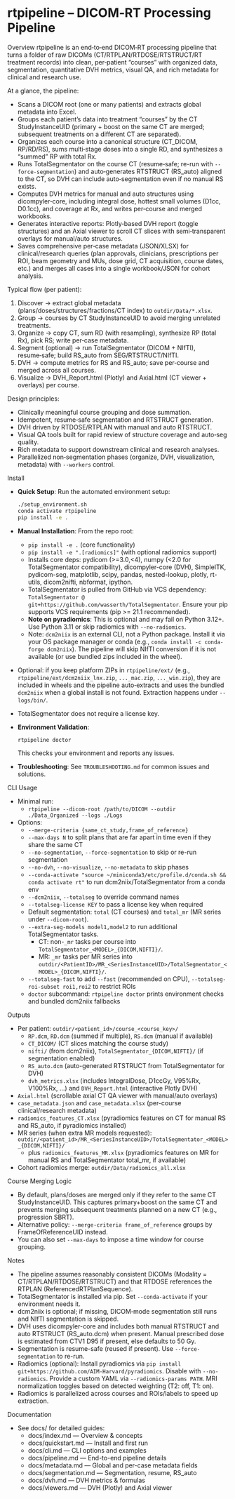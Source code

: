 rtpipeline – DICOM‑RT Processing Pipeline
========================================

Overview
rtpipeline is an end‑to‑end DICOM‑RT processing pipeline that turns a folder of raw DICOMs (CT/RTPLAN/RTDOSE/RTSTRUCT/RT treatment records) into clean, per‑patient “courses” with organized data, segmentation, quantitative DVH metrics, visual QA, and rich metadata for clinical and research use.

At a glance, the pipeline:
- Scans a DICOM root (one or many patients) and extracts global metadata into Excel.
- Groups each patient’s data into treatment “courses” by the CT StudyInstanceUID (primary + boost on the same CT are merged; subsequent treatments on a different CT are separated).
- Organizes each course into a canonical structure (CT_DICOM, RP/RD/RS), sums multi‑stage doses into a single RD, and synthesizes a “summed” RP with total Rx.
- Runs TotalSegmentator on the course CT (resume‑safe; re-run with `--force-segmentation`) and auto‑generates RTSTRUCT (RS_auto) aligned to the CT, so DVH can include auto‑segmentation even if no manual RS exists.
- Computes DVH metrics for manual and auto structures using dicompyler‑core, including integral dose, hottest small volumes (D1cc, D0.1cc), and coverage at Rx, and writes per‑course and merged workbooks.
- Generates interactive reports: Plotly‑based DVH report (toggle structures) and an Axial viewer to scroll CT slices with semi‑transparent overlays for manual/auto structures.
- Saves comprehensive per‑case metadata (JSON/XLSX) for clinical/research queries (plan approvals, clinicians, prescriptions per ROI, beam geometry and MUs, dose grid, CT acquisition, course dates, etc.) and merges all cases into a single workbook/JSON for cohort analysis.

Typical flow (per patient):
1) Discover → extract global metadata (plans/doses/structures/fractions/CT index) to `outdir/Data/*.xlsx`.
2) Group → courses by CT StudyInstanceUID to avoid merging unrelated treatments.
3) Organize → copy CT, sum RD (with resampling), synthesize RP (total Rx), pick RS; write per‑case metadata.
4) Segment (optional) → run TotalSegmentator (DICOM + NIfTI), resume‑safe; build RS_auto from SEG/RTSTRUCT/NIfTI.
5) DVH → compute metrics for RS and RS_auto; save per‑course and merged across all courses.
6) Visualize → DVH_Report.html (Plotly) and Axial.html (CT viewer + overlays) per course.

Design principles:
- Clinically meaningful course grouping and dose summation.
- Idempotent, resume‑safe segmentation and RTSTRUCT generation.
- DVH driven by RTDOSE/RTPLAN with manual and auto RTSTRUCT.
- Visual QA tools built for rapid review of structure coverage and auto‑seg quality.
- Rich metadata to support downstream clinical and research analyses.
 - Parallelized non‑segmentation phases (organize, DVH, visualization, metadata) with `--workers` control.

Install
- **Quick Setup**: Run the automated environment setup:
  ```bash
  ./setup_environment.sh
  conda activate rtpipeline
  pip install -e .
  ```

- **Manual Installation**: From the repo root:
  - `pip install -e .` (core functionality)
  - `pip install -e ".[radiomics]"` (with optional radiomics support)
  - Installs core deps: pydicom (>=3.0,<4), numpy (<2.0 for TotalSegmentator compatibility), dicompyler-core (DVH), SimpleITK, pydicom-seg, matplotlib, scipy, pandas, nested-lookup, plotly, rt-utils, dicom2nifti, nbformat, ipython.
  - TotalSegmentator is pulled from GitHub via VCS dependency: `TotalSegmentator @ git+https://github.com/wasserth/TotalSegmentator`. Ensure your pip supports VCS requirements (pip >= 21.1 recommended).
  - **Note on pyradiomics**: This is optional and may fail on Python 3.12+. Use Python 3.11 or skip radiomics with `--no-radiomics`.
  - Note: `dcm2niix` is an external CLI, not a Python package. Install it via your OS package manager or conda (e.g., `conda install -c conda-forge dcm2niix`). The pipeline will skip NIfTI conversion if it is not available (or use bundled zips included in the wheel).
 - Optional: if you keep platform ZIPs in `rtpipeline/ext/` (e.g., `rtpipeline/ext/dcm2niix_lnx.zip`, `..._mac.zip`, `..._win.zip`), they are included in wheels and the pipeline auto‑extracts and uses the bundled `dcm2niix` when a global install is not found. Extraction happens under `--logs/bin/`.
  - TotalSegmentator does not require a license key.

- **Environment Validation**: 
  ```bash
  rtpipeline doctor
  ```
  This checks your environment and reports any issues.

- **Troubleshooting**: See `TROUBLESHOOTING.md` for common issues and solutions.

CLI Usage
- Minimal run:
  - `rtpipeline --dicom-root /path/to/DICOM --outdir ./Data_Organized --logs ./Logs`
- Options:
  - `--merge-criteria {same_ct_study,frame_of_reference}`
  - `--max-days N` to split plans that are far apart in time even if they share the same CT
  - `--no-segmentation`, `--force-segmentation` to skip or re-run segmentation
  - `--no-dvh`, `--no-visualize`, `--no-metadata` to skip phases
  - `--conda-activate "source ~/miniconda3/etc/profile.d/conda.sh && conda activate rt"` to run dcm2niix/TotalSegmentator from a conda env
  - `--dcm2niix`, `--totalseg` to override command names
  - `--totalseg-license KEY` to pass a license key when required
  - Default segmentation: `total` (CT courses) and `total_mr` (MR series under `--dicom-root`).
  - `--extra-seg-models model1,model2` to run additional TotalSegmentator tasks.
    - CT: non-`_mr` tasks per course into `TotalSegmentator_<MODEL>_{DICOM,NIFTI}/`.
    - MR: `_mr` tasks per MR series into `outdir/<PatientID>/MR_<SeriesInstanceUID>/TotalSegmentator_<MODEL>_{DICOM,NIFTI}/`.
  - `--totalseg-fast` to add `--fast` (recommended on CPU), `--totalseg-roi-subset roi1,roi2` to restrict ROIs
  - `doctor` subcommand: `rtpipeline doctor` prints environment checks and bundled dcm2niix fallbacks

Outputs
- Per patient: `outdir/<patient_id>/course_<course_key>/`
  - `RP.dcm`, `RD.dcm` (summed if multiple), `RS.dcm` (manual if available)
  - `CT_DICOM/` (CT slices matching the course study)
  - `nifti/` (from dcm2niix), `TotalSegmentator_{DICOM,NIFTI}/` (if segmentation enabled)
  - `RS_auto.dcm` (auto-generated RTSTRUCT from TotalSegmentator for DVH)
  - `dvh_metrics.xlsx` (includes IntegralDose, D1ccGy, V95%Rx, V100%Rx, …) and `DVH_Report.html` (interactive Plotly DVH)
- `Axial.html` (scrollable axial CT QA viewer with manual/auto overlays)
- `case_metadata.json` and `case_metadata.xlsx` (per-course clinical/research metadata)
- `radiomics_features_CT.xlsx` (pyradiomics features on CT for manual RS and RS_auto, if pyradiomics installed)
- MR series (when extra MR models requested): `outdir/<patient_id>/MR_<SeriesInstanceUID>/TotalSegmentator_<MODEL>_{DICOM,NIFTI}/`
  - plus `radiomics_features_MR.xlsx` (pyradiomics features on MR for manual RS and TotalSegmentator total_mr, if available)
 - Cohort radiomics merge: `outdir/Data/radiomics_all.xlsx`

Course Merging Logic
- By default, plans/doses are merged only if they refer to the same CT StudyInstanceUID. This captures primary+boost on the same CT and prevents merging subsequent treatments planned on a new CT (e.g., progression SBRT).
- Alternative policy: `--merge-criteria frame_of_reference` groups by FrameOfReferenceUID instead.
- You can also set `--max-days` to impose a time window for course grouping.

Notes
- The pipeline assumes reasonably consistent DICOMs (Modality = CT/RTPLAN/RTDOSE/RTSTRUCT) and that RTDOSE references the RTPLAN (ReferencedRTPlanSequence).
- TotalSegmentator is installed via pip. Set `--conda-activate` if your environment needs it.
- dcm2niix is optional; if missing, DICOM‑mode segmentation still runs and NIfTI segmentation is skipped.
- DVH uses dicompyler-core and includes both manual RTSTRUCT and auto RTSTRUCT (RS_auto.dcm) when present. Manual prescribed dose is estimated from CTV1 D95 if present, else defaults to 50 Gy.
 - Segmentation is resume-safe (reused if present). Use `--force-segmentation` to re-run.
 - Radiomics (optional): Install pyradiomics via `pip install git+https://github.com/AIM-Harvard/pyradiomics`. Disable with `--no-radiomics`. Provide a custom YAML via `--radiomics-params PATH`. MRI normalization toggles based on detected weighting (T2: off, T1: on).
 - Radiomics is parallelized across courses and ROIs/labels to speed up extraction.

Documentation
- See docs/ for detailed guides:
  - docs/index.md — Overview & concepts
  - docs/quickstart.md — Install and first run
  - docs/cli.md — CLI options and examples
  - docs/pipeline.md — End-to-end pipeline details
  - docs/metadata.md — Global and per-case metadata fields
  - docs/segmentation.md — Segmentation, resume, RS_auto
  - docs/dvh.md — DVH metrics & formulas
  - docs/viewers.md — DVH (Plotly) and Axial viewer
